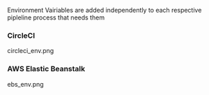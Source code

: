 Environment Vairiables are added independently to each respective pipleline process that needs them

### CircleCI
circleci_env.png

### AWS Elastic Beanstalk
ebs_env.png
